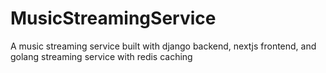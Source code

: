 # MusicStreamingService
A music streaming service built with django backend, nextjs frontend, and golang streaming service with redis caching
